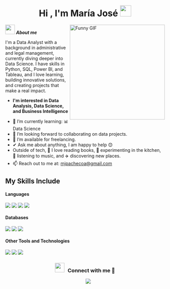 <h1 align="center">Hi , I'm María José <img src="https://media.giphy.com/media/hvRJCLFzcasrR4ia7z/giphy.gif" width="35"></h1>

<!-- GIF de Giphy alineado a la derecha -->
<img align="right" width="300px" alt="Funny GIF" src="https://media3.giphy.com/media/QTfX9Ejfra3ZmNxh6B/giphy.gif" />


<img src="https://media.giphy.com/media/ObNTw8Uzwy6KQ/giphy.gif" width="30px">&nbsp;***About me***

I'm a Data Analyst with a background in administrative and legal management, currently diving deeper into Data Science. I have skills in Python, SQL, Power BI, and Tableau, and I love learning, building innovative solutions, and creating projects that make a real impact.
* **I'm interested in Data Analysis, Data Science, and Business Intelligence**
- 🌱 I’m currently learning:
      📊Data Science
- 👯 I’m looking forward to collaborating on data projects.
- 🤝 I’m available for freelancing.
- ✔ Ask me about anything, I am happy to help 😊
- Outside of tech, 📖 I love reading books, 🍳 experimenting in the kitchen, 🎵 listening to music, and ✈️ discovering new places.
- 📫 Reach out to me at: <a href="mjpachecoa@gmail.com">mjpachecoa@gmail.com

## My Skills Include

<h4> Languages </h4>
<span> 
  <img src="https://img.shields.io/badge/Python-E34F26?style=for-the-bdge&logo=Python5&logoColor=white">
  <img src="https://img.shields.io/badge/SQL-777BB4?style=for-the-bdge&logo=SQL&logoColor=white">
  <img src="https://img.shields.io/badge/Power_Bi-F7DF1E?style=for-the-bdge&logo=PowerBI&logoColor=black">
  <img src="https://img.shields.io/badge/Tableau-ED8B00?style=for-the-bdge&logo=Tableau&logoColor=white">
</span>

<h4> Databases </h4>
<span>
  <img src="https://img.shields.io/badge/MySQL-00000F?style=for-the-badg&logo=MySQL5&logoColor=white">
  <img src="https://img.shields.io/badge/SQLserver-0078D4?style=for-the-bdge&logo=SQLServer5&logoColor=white">
  <img src="https://img.shields.io/badge/MongoDB-E34F26?style=for-the-bdge&logo=MongoDB5&logoColor=white">
</span>

<h4> Other Tools and Technologies </h4>
<span>
  <img src="https://img.shields.io/badge/Excel-F37623?style=for-the-bdge&logo=Excel5&logoColor=white">
  <img src="https://img.shields.io/badge/phpMyAdmin-F37623?style=for-the-bdge&logo=phpMyAdmin5&logoColor=white">
  <img src="https://img.shields.io/badge/Flourish-00000F?style=for-the-bdge&logo=Flourish5&logoColor=white">

<h3 align="center" > <img src="https://media.giphy.com/media/iY8CRBdQXODJSCERIr/giphy.gif" width="30" height="30" style="margin-right: 10px;">Connect with me 🤝 </h3>

<p align="center">

 <div align="center"  class="icons-social" style="margin-left: 10px;">
        <a style="margin-left: 10px;"  target="_blank" href="https://www.linkedin.com/in/pachecomj/">
			<img src="https://img.icons8.com/doodle/40/000000/linkedin--v2.png"></a>

